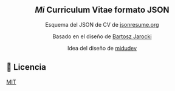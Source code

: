 

<div align="center">
<h2>
    <em>Mi</em> Curriculum Vitae formato JSON
</h2>
<p>
Esquema del JSON de CV de <a href="https://jsonresume.org/schema/">jsonresume.org</a>
</p>


<p>
Basado en el diseño de <a href="https://github.com/BartoszJarocki/cv">Bartosz Jarocki</a>

</p>
<p>
Idea del diseño de <a href="https://github.com/midudev/minimalist-portfolio-json">midudev</a>

</p>

</div>


## 🔑 Licencia

[MIT](LICENSE.txt)


